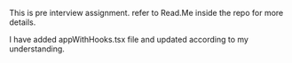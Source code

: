 This is pre interview assignment.
refer to Read.Me inside the repo for more details.


I have added appWithHooks.tsx file and updated according to my understanding.
